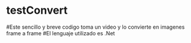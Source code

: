 # testConvert
#Este sencillo y breve codigo toma un video y lo convierte en imagenes frame a frame
#El lenguaje utilizado es .Net
